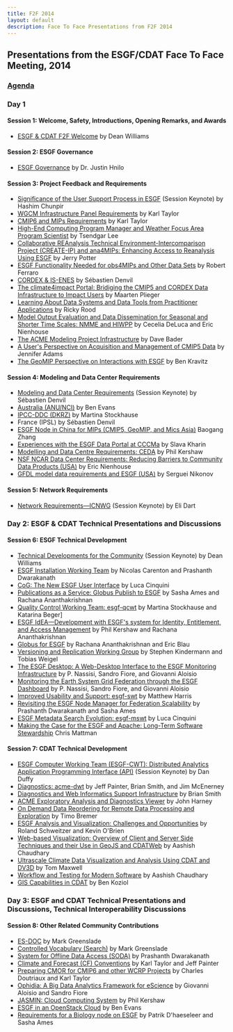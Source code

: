 ```yaml
---
title: F2F 2014
layout: default
description: Face To Face Presentations from F2F 2014
---
```






## Presentations from the ESGF/CDAT Face To Face Meeting, 2014

### [Agenda][agenda]

### Day 1

#### Session 1: Welcome, Safety, Introductions, Opening Remarks, and Awards

 * [ESGF &amp; CDAT F2F Welcome][welcome] by Dean Williams

#### Session 2: ESGF Governance

 * [ESGF Governance][governance] by Dr. Justin Hnilo

#### Session 3: Project Feedback and Requirements

 * [Significance of the User Support Process in ESGF][user support] (Session Keynote) by Hashim Chunpir
 * [WGCM Infrastructure Panel Requirements][wgcm] by Karl Taylor
 * [CMIP6 and MIPs Requirements][cmip6] by Karl Taylor
 * [High-End Computing Program Manager and Weather Focus Area Program Scientist][high-end] by Tsendgar Lee
 * [Collaborative REAnalysis Technical Environment-Intercomparison Project (CREATE-IP) and ana4MIPs: Enhancing Access to Reanalysis Using ESGF][ana4mips] by Jerry Potter
 * [ESGF Functionality Needed for obs4MIPs and Other Data Sets][esgf obs4mips] by Robert Ferraro
 * [CORDEX &amp; IS-ENES][cordex] by S&eacute;bastien Denvil
 * [The climate4impact Portal: Bridiging the CMIP5 and CORDEX Data Infrastructure to Impact Users][climate4impact] by Maarten Plieger
 * [Learning About Data Systems and Data Tools from Practitioner Applications][practitioner] by Ricky Rood
 * [Model Output Evaluation and Data Dissemination for Seasonal and Shorter Time Scales: NMME and HIWPP][dissemination] by Cecelia DeLuca and Eric Nienhouse
 * [The ACME Modeling Project Infrastructure][acme] by Dave Bader
 * [A User's Perspective on Acquisition and Management of CMIP5 Data][cmip5 user] by Jennifer Adams
 * [The GeoMIP Perspective on Interactions with ESGF][geomip] by Ben Kravitz

#### Session 4: Modeling and Data Center Requirements

 * [Modeling and Data Center Requirements][data center] (Session Keynote) by S&eacute;bastien Denvil
 * [Australia (ANU/NCI)][australia] by Ben Evans
 * [IPCC-DDC (DKRZ)][dkrz] by Martina Stockhause
 * France (IPSL) by S&eacute;bastien Denvil
 * [ESGF Node in China for MIPs (CMIP5, GeoMIP, and Mics Asia)][china] Baogang Zhang
 * [Experiences with the ESGF Data Portal at CCCMa][cccma] by Slava Kharin
 * [Modelling and Data Centre Requirements: CEDA][ceda] by Phil Kershaw
 * [NSF NCAR Data Center Requirements: Reducing Barriers to Community Data Products (USA)][usa] by Eric Nienhouse
 * [GFDL model data requirements and ESGF (USA)][gfdl] by Serguei Nikonov

#### Session 5: Network Requirements

 * [Network Requirements&mdash;ICNWG][icnwg] (Session Keynote) by Eli Dart

### Day 2: ESGF &amp; CDAT Technical Presentations and Discussions

#### Session 6: ESGF Technical Development

 * [Technical Developments for the Community][technical developments] (Session Keynote) by Dean Williams
 * [ESGF Installation Working Team][esgf-iwt] by Nicolas Carenton and Prashanth Dwarakanath
 * [CoG: The New ESGF User Interface][cog] by Luca Cinquini
 * [Publications as a Service: Globus Publish to ESGF][globus-publish] by Sasha Ames and Rachana Ananthakrishnan
 * [Quality Control Working Team: esgf-qcwt][esgf-qcwt] by Martina Stockhause and Katarina Beger]
 * [ESGF IdEA&mdash;Development with ESGF's system for Identity, Entitlement, and Access Management][idea] by Phil Kershaw and Rachana Ananthakrishnan
 * [Globus for ESGF][globus-esgf] by Rachana Ananthakrishnan and Eric Blau
 * [Versioning and Replication Working Group][replication-wg] by Stephen Kindermann and Tobias Weigel
 * [The ESGF Desktop: A Web-Desktop Interface to the ESGF Monitoring Infrastructure][esgf-desk] by P. Nassisi, Sandro Fiore, and Giovanni Aloisio
 * [Monitoring the Earth System Grid Federation through the ESGF Dashboard][esgf-dash] by P. Nassisi, Sandro Fiore, and Giovanni Aloisio
 * [Improved Usability and Support: esgf-swt][esgf-swt] by Matthew Harris
 * [Revisiting the ESGF Node Manager for Federation Scalability][esgf-node] by Prashanth Dwarakanath and Sasha Ames
 * [ESGF Metadata Search Evolution: esgf-mswt][esgf-mswt] by Luca Cinquini
 * [Making the Case for the ESGF and Apache: Long-Term Software Stewardship][apache] Chris Mattman

#### Session 7: CDAT Technical Development

 * [ESGF Computer Working Team (ESGF-CWT): Distributed Analytics Application Programming Interface (API)][esgf-cwt-api] (Session Keynote) by Dan Duffy
 * [Diagnostics: acme-dwt][acme-diag] by Jeff Painter, Brian Smith, and Jim McEnerney
 * [Diagnostics and Web Informatics Support Infrastructure][diagnostics-infra] by Brian Smith
 * [ACME Exploratory Analysis and Diagnostics Viewer][uvcdat-diagnostics] by John Harney
 * [On Demand Data Reordering for Remote Data Processing and Exploration][reordering] by Timo Bremer
 * [ESGF Analysis and Visualization: Challenges and Opportunities][esgf-analysis] by Roland Schweitzer and Kevin O'Brien
 * [Web-based Visualization: Overview of Client and Server Side Techniques and their Use in GeoJS and CDATWeb][cdatweb] by Aashish Chaudhary
 * [Ultrascale Climate Data Visualization and Analysis Using CDAT and DV3D][dv3d] by Tom Maxwell
 * [Workflow and Testing for Modern Software][testing] by Aashish Chaudhary
 * [GIS Capabilities in CDAT][gis] by Ben Koziol

### Day 3: ESGF and CDAT Technical Presentations and Discussions, Technical Interoperability Discussions

#### Session 8: Other Related Community Contributions

 * [ES-DOC][es-doc] by Mark Greenslade
 * [Controlled Vocabulary (Search)][cv-search] by Mark Greenslade
 * [System for Offline Data Access (SODA)][soda] by Prashanth Dwarakanath
 * [Climate and Forecast (CF) Conventions][cf-conventions] by Karl Taylor and Jeff Painter
 * [Preparing CMOR for CMIP6 and other WCRP Projects][cmor-cmip6] by Charles Doutriaux and Karl Taylor
 * [Ophidia: A Big Data Analytics Framework for eScience][ophidia] by Giovanni Aloisio and Sandro Fiore
 * [JASMIN: Cloud Computing System][jasmin] by Phil Kershaw
 * [ESGF in an OpenStack Cloud][openstack] by Ben Evans
 * [Requirements for a Biology node on ESGF][bionode] by Patrik D'haeseleer and Sasha Ames

[agenda]: http://aims-group.github.io/pdf/2014-ESGF-%26-CDAT-F2F-Agenda.pdf
[welcome]: http://aims-group.github.io/pdf/f2f2014/f2f_2014_welcome.pdf
[governance]: http://aims-group.github.io/pdf/f2f2014/ESGF_Governance.pdf
[user support]: http://aims-group.github.io/pdf/f2f2014/user_support_process.pdf
[wgcm]: http://aims-group.github.io/pdf/f2f2014/cmip6_wgcm.pdf
[cmip6]: http://aims-group.github.io/pdf/f2f2014/cmip6_wgcm.pdf
[high-end]: http://aims-group.github.io/pdf/f2f2014/high-end_compute.pdf
[ana4mips]: http://aims-group.github.io/pdf/f2f2014/create-ip.pdf
[esgf obs4mips]: http://aims-group.github.io/pdf/f2f2014/esgf_obs4mips.pdf
[cordex]: http://aims-group.github.io/pdf/f2f2014/cordex_is-enes.pdf
[climate4impact]: http://aims-group.github.io/pdf/f2f2014/climate4impact_cmip5_cordex.pdf
[practitioner]: http://aims-group.github.io/pdf/f2f2014/data_systems_tools_practitioner.pdf
[dissemination]: http://aims-group.github.io/pdf/f2f2014/nmme_hiwpp.pdf
[acme]: http://aims-group.github.io/pdf/f2f2014/acme_infrastructure.pdf
[cmip5 user]: http://aims-group.github.io/pdf/f2f2014/Acquisition_And_Management_of_CMIP5_Data.pdf
[geomip]: http://aims-group.github.io/pdf/f2f2014/geomip_esgf.pdf
[data center]: http://aims-group.github.io/pdf/f2f2014/modeling_data_center_reqs.pdf
[australia]: http://aims-group.github.io/pdf/f2f2014/Australia_esgf_nci.pdf
[dkrz]: http://aims-group.github.io/pdf/f2f2014/ipcc-ddc_dkrz.pptx
[china]: http://aims-group.github.io/pdf/f2f2014/esgf_china.pdf
[cccma]: http://aims-group.github.io/pdf/f2f2014/esgf_cccma.pdf
[ceda]: http://aims-group.github.io/pdf/f2f2014/ceda_reqs.pptx
[usa]: http://aims-group.github.io/pdf/f2f2014/nienhouse_ncar_requirements_esgf_f2f_2014_v1.pptx
[gfdl]: http://aims-group.github.io/pdf/f2f2014/gfdl_esgf_usa.pdf
[icnwg]: http://aims-group.github.io/pdf/f2f2014/dart-esgf-uvcdat-2014-v4a.pptx
[technical developments]: http://aims-group.github.io/pdf/f2f2014/technical_developments_keynote.pdf
[esgf-iwt]: http://aims-group.github.io/pdf/f2f2014/esgf_install_wt.pdf
[cog]: http://aims-group.github.io/pdf/f2f2014/cog_esgf_ui.pdf
[globus-publish]: http://aims-group.github.io/pdf/f2f2014/globus_publish.pdf
[esgf-qcwt]: http://aims-group.github.io/pdf/f2f2014/esgf-qcwt.pdf
[idea]: http://aims-group.github.io/pdf/f2f2014/esgf_idea.pdf
[globus-esgf]: http://aims-group.github.io/pdf/f2f2014/globus_esgf.pdf
[replication-wg]: http://aims-group.github.io/pdf/f2f2014/versioning_replication_wg.pdf
[esgf-desk]: http://aims-group.github.io/pdf/f2f2014/esgf_dashboard.pdf
[esgf-dash]: http://aims-group.github.io/pdf/f2f2014/esgf_dashboard.pdf
[esgf-swt]: http://aims-group.github.io/pdf/f2f2014/esgf-swt.pdf
[esgf-node]: http://aims-group.github.io/pdf/f2f2014/esgf_node_manager.pdf
[esgf-mswt]: http://aims-group.github.io/pdf/f2f2014/esgf_metadata_search.pdf
[apache]: http://aims-group.github.io/pdf/f2f2014/esgf_apache_foundation.pdf
[esgf-cwt-api]: http://aims-group.github.io/pdf/f2f2014/esgf_cwt.pdf
[uvcdat-diagnostics]: http://aims-group.github.io/pdf/f2f2014/ACME_Diagnostics_Viewer.pdf
[diagnostics-infra]: http://aims-group.github.io/pdf/f2f2014/diagnostics_infrastructure_acme.pdf
[acme-diag]: http://aims-group.github.io/pdf/f2f2014/diagnostics_acme_dwt.pdf
[reordering]: http://aims-group.github.io/pdf/f2f2014/data_reordering.pdf
[esgf-analysis]: http://aims-group.github.io/pdf/f2f2014/esgf_analysis_visualization.pdf
[cdatweb]: http://aims-group.github.io/pdf/f2f2014/web_based_visualization.pdf
[dv3d]: http://aims-group.github.io/pdf/f2f2014/uvcdat_dv3d.pdf
[testing]: http://aims-group.github.io/pdf/f2f2014/workflow_testing_software.pd
[gis]: http://aims-group.github.io/pdf/f2f2014/gis_uvcdat.pdf
[es-doc]: http://aims-group.github.io/pdf/f2f2014/ES-DOC.pdf
[cv-search]: http://aims-group.github.io/pdf/f2f2014/cv_search.pdf
[soda]: http://aims-group.github.io/pdf/f2f2014/soda.pdf
[cf-conventions]: http://aims-group.github.io/pdf/f2f2014/cf_conventions.pdf
[cmor-cmip6]: http://aims-group.github.io/pdf/f2f2014/CMOR_Doutriaux_Taylor.pptx
[ophidia]: http://aims-group.github.io/pdf/f2f2014/ophidia.pdf
[openstack]: http://aims-group.github.io/pdf/f2f2014/esgf_openstack.pdf
[bionode]: http://aims-group.github.io/pdf/f2f2014/esgf_bionode.pdf
[jasmin]: http://aims-group.github.io/pdf/f2f2014/jasmin_cloud.pdf


